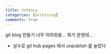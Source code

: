 ```yaml
---
title: noteasy
categories: [archiving]
comments: true
---
```


git blog 만들기 너무 어려워용...
뭐가 문젠데...

- 실수로 git hub pages 에서 unpublish 를 눌렀다
